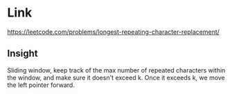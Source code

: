 # Link

https://leetcode.com/problems/longest-repeating-character-replacement/

## Insight

Sliding window, keep track of the max number of repeated characters
within the window, and make sure it doesn't exceed k. Once it exceeds k, 
we move the left pointer forward.